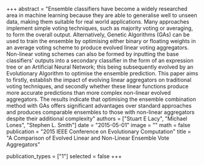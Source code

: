 +++
abstract = "Ensemble classifiers have become a widely researched area in machine learning because they are able to generalise well to unseen data, making them suitable for real world applications. Many approaches implement simple voting techniques, such as majority voting or averaging, to form the overall output. Alternatively, Genetic Algorithms (GAs) can be used to train the ensemble by optimising either binary or floating weights in an average voting scheme to produce evolved linear voting aggregators. Non-linear voting schemes can also be formed by inputting the base classifiers' outputs into a secondary classifier in the form of an expression tree or an Artificial Neural Network; this being subsequently evolved by an Evolutionary Algorithm to optimise the ensemble prediction. This paper aims to firstly, establish the impact of evolving linear aggregators on traditional voting techniques, and secondly whether these linear functions produce more accurate predictions than more complex non-linear evolved aggregators. The results indicate that optimising the ensemble combination method with GAs offers significant advantages over standard approaches and produces comparable ensembles to those with non-linear aggregators despite their additional complexity"
authors = ["Stuart E Lacy", "Michael Lones", "Stephen L. Smith"]
date = "2015-05-01"
image = ""
math = false
publication = "2015 IEEE Conference on Evolutionary Computation"
title = "A Comparison of Evolved Linear and Non-Linear Ensemble Vote Aggregators"

publication_types = ["1"]
selected = false
+++

